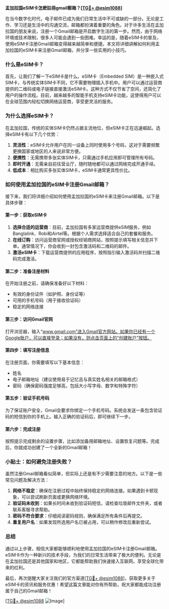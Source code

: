 **孟加拉国eSIM卡怎麽註冊gmail郵箱？[[TG💪+ @esim1088](https://t.me/s/esim1088)]**

在当今数字化时代，电子邮件已成为我们日常生活中不可或缺的一部分。无论是工作、学习还是生活中的沟通交流，邮箱都扮演着重要的角色。对于许多生活在孟加拉国的朋友来说，注册一个Gmail邮箱是开启数字生活的第一步。然而，由于网络环境或技术限制，很多人可能会遇到一些困难。幸运的是，随着eSIM卡的普及，使用eSIM卡注册Gmail邮箱变得越来越简单和便捷。本文将详细讲解如何利用孟加拉国的eSIM卡来注册Gmail邮箱，并分享一些实用的小技巧。

### 什么是eSIM卡？

首先，让我们了解一下eSIM卡是什么。eSIM卡（Embedded SIM）是一种嵌入式SIM卡，与传统实体SIM卡不同，它不需要物理插入手机中。用户可以通过运营商提供的二维码或电子链接直接激活eSIM卡。这种方式不仅节省了空间，还简化了用户的操作流程。目前，越来越多的智能手机支持eSIM卡功能，这使得用户可以在全球范围内轻松切换网络运营商，享受更灵活的服务。

### 为什么选择eSIM卡？

在孟加拉国，传统的实体SIM卡仍然占据主流地位，但eSIM卡正在迅速崛起。选择eSIM卡有以下几个优势：

1. **灵活性**：eSIM卡允许用户在同一设备上同时使用多个号码，这对于需要频繁更换国家或地区的人来说非常方便。
2. **便携性**：无需携带多张实体SIM卡，只需通过手机应用即可管理所有号码。
3. **即时开通**：无需亲自前往营业厅，随时随地都可以通过网络完成开通手续。
4. **低成本**：相比购买多张实体SIM卡，eSIM卡通常更具性价比。

### 如何使用孟加拉国的eSIM卡注册Gmail邮箱？

接下来，我们将详细介绍如何使用孟加拉国的eSIM卡来注册Gmail邮箱。以下是具体步骤：

#### 第一步：获取eSIM卡

1. **选择合适的运营商**：目前，孟加拉国有多家运营商提供eSIM服务，例如Banglalink、Robi和Airtel等。根据个人需求选择适合自己的套餐和服务。
2. **在线订购**：访问运营商官网或授权经销商网站，按照提示填写相关信息并下单。通常情况下，你会收到一封包含激活码和二维码的邮件。
3. **激活eSIM卡**：下载运营商提供的应用程序，按照指引输入激活码并扫描二维码完成激活。

#### 第二步：准备注册材料

在开始注册之前，请确保准备好以下材料：

- 有效的身份证件（如护照、身份证等）
- 可用的手机号码（用于接收验证码）
- 稳定的网络连接

#### 第三步：访问Gmail官网

打开浏览器，输入“www.gmail.com”进入Gmail官方网站。如果你已经有一个Google账户，可以直接登录；如果没有，则点击页面上的“创建账户”按钮。

#### 第四步：填写注册信息

在注册页面，你需要填写以下基本信息：

- 姓名
- 电子邮箱地址（建议使用易于记忆且与真实姓名相关的邮箱格式）
- 密码（确保密码强度足够高，包括大小写字母、数字和特殊字符）

#### 第五步：验证手机号码

为了保证账户安全，Gmail会要求你绑定一个手机号码。系统会发送一条包含验证码的短信到你的手机上。输入正确的验证码后，即可继续下一步。

#### 第六步：完成注册

按照提示完成剩余的设置步骤，比如添加备用邮箱地址、设置恢复问题等。完成后，你就成功创建了一个全新的Gmail邮箱！

### 小贴士：如何避免注册失败？

虽然注册Gmail邮箱看似简单，但实际上还是有不少需要注意的地方。以下是一些常见问题及解决方法：

1. **网络不稳定**：确保在注册过程中始终保持稳定的网络连接。如果遇到卡顿现象，可以尝试刷新页面或更换网络环境。
2. **验证码未收到**：如果长时间未收到验证码短信，请检查垃圾邮件文件夹，或者联系客服寻求帮助。
3. **密码不符合要求**：仔细阅读密码规则，确保满足所有条件后再提交。
4. **重复用户名**：如果发现所选用户名已被占用，可以稍作修改后重新尝试。

### 总结

通过以上步骤，相信大家都能够顺利地使用孟加拉国的eSIM卡注册Gmail邮箱。eSIM卡作为一种新兴的技术手段，为我们的日常生活带来了极大的便利。无论是在孟加拉国还是其他国家和地区，它都能帮助我们快速接入互联网，享受全球化带来的红利。

最后，再次提醒大家关注我们的官方渠道[[TG💪+ @esim1088](https://t.me/s/esim1088)]，获取更多关于eSIM卡的资讯和服务优惠！希望这篇文章能对你有所帮助，祝大家都能成功注册属于自己的Gmail邮箱！

[[TG💪+ @esim1088](https://t.me/s/esim1088) ![Image](https://i.postimg.cc/4NQfJmqS/Snipaste-2025-05-13-00-14-12.png)]